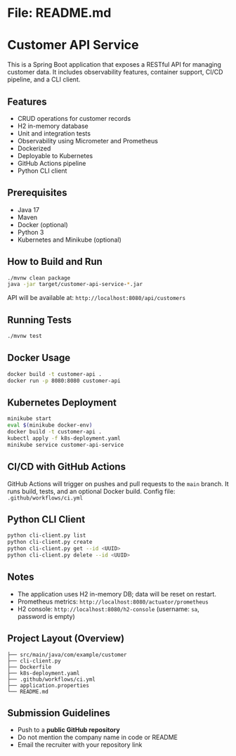 # File: README.md

# Customer API Service
This is a Spring Boot application that exposes a RESTful API for managing customer data. It includes observability features, container support, CI/CD pipeline, and a CLI client.

## Features
- CRUD operations for customer records
- H2 in-memory database
- Unit and integration tests
- Observability using Micrometer and Prometheus
- Dockerized
- Deployable to Kubernetes
- GitHub Actions pipeline
- Python CLI client

## Prerequisites
- Java 17
- Maven
- Docker (optional)
- Python 3
- Kubernetes and Minikube (optional)

## How to Build and Run
```bash
./mvnw clean package
java -jar target/customer-api-service-*.jar
```
API will be available at: `http://localhost:8080/api/customers`

## Running Tests
```bash
./mvnw test
```

## Docker Usage
```bash
docker build -t customer-api .
docker run -p 8080:8080 customer-api
```

## Kubernetes Deployment
```bash
minikube start
eval $(minikube docker-env)
docker build -t customer-api .
kubectl apply -f k8s-deployment.yaml
minikube service customer-api-service
```

## CI/CD with GitHub Actions
GitHub Actions will trigger on pushes and pull requests to the `main` branch. It runs build, tests, and an optional Docker build.
Config file: `.github/workflows/ci.yml`

## Python CLI Client
```bash
python cli-client.py list
python cli-client.py create
python cli-client.py get --id <UUID>
python cli-client.py delete --id <UUID>
```

## Notes
- The application uses H2 in-memory DB; data will be reset on restart.
- Prometheus metrics: `http://localhost:8080/actuator/prometheus`
- H2 console: `http://localhost:8080/h2-console` (username: `sa`, password is empty)

## Project Layout (Overview)
```
├── src/main/java/com/example/customer
├── cli-client.py
├── Dockerfile
├── k8s-deployment.yaml
├── .github/workflows/ci.yml
├── application.properties
└── README.md
```

## Submission Guidelines
- Push to a **public GitHub repository**
- Do not mention the company name in code or README
- Email the recruiter with your repository link
